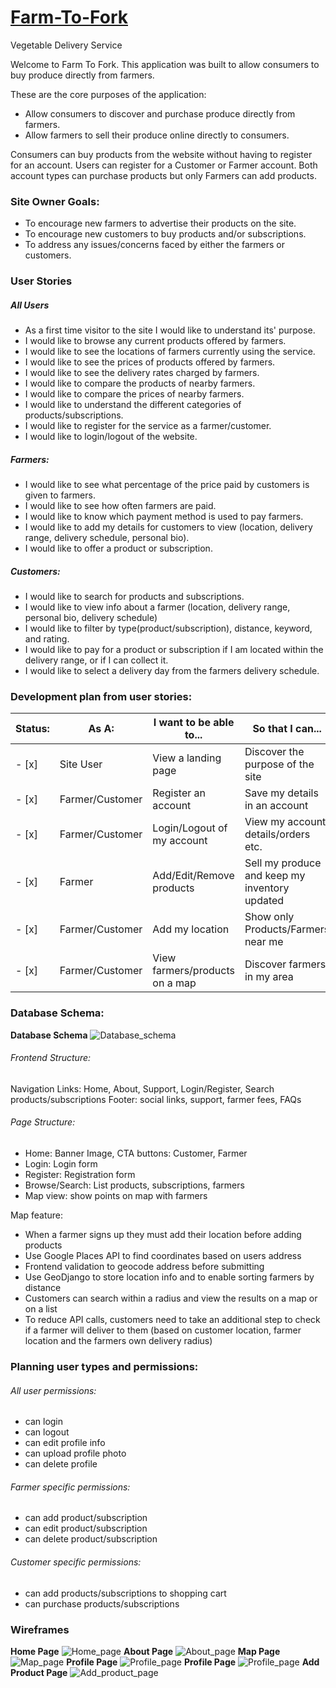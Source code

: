 # [Farm-To-Fork](https://farmtofork.herokuapp.com/)

Vegetable Delivery Service

Welcome to Farm To Fork. This application was built to allow consumers to buy produce directly from farmers.

These are the core purposes of the application:

 - Allow consumers to discover and purchase produce directly from farmers.
 - Allow farmers to sell their produce online directly to consumers.

Consumers can buy products from the website without having to register for an account. Users can register for a Customer or Farmer account. Both account types can purchase products but only Farmers can add products.


### Site Owner Goals:

- To encourage new farmers to advertise their products on the site.
- To encourage new customers to buy products and/or subscriptions.
- To address any issues/concerns faced by either the farmers or customers.

### User Stories

##### All Users

- As a first time visitor to the site I would like to understand its' purpose.
- I would like to browse any current products offered by farmers.
- I would like to see the locations of farmers currently using the service.
- I would like to see the prices of products offered by farmers.
- I would like to see the delivery rates charged by farmers.
- I would like to compare the products of nearby farmers.
- I would like to compare the prices of nearby farmers.
- I would like to understand the different categories of products/subscriptions.
- I would like to register for the service as a farmer/customer.
- I would like to login/logout of the website.

##### Farmers:

- I would like to see what percentage of the price paid by customers is given to farmers.
- I would like to see how often farmers are paid.
- I would like to know which payment method is used to pay farmers.
- I would like to add my details for customers to view (location, delivery range, delivery schedule, personal bio).
- I would like to offer a product or subscription.

##### Customers:

- I would like to search for products and subscriptions.
- I would like to view info about a farmer (location, delivery range, personal bio, delivery schedule)
- I would like to filter by type(product/subscription), distance, keyword, and rating.
- I would like to pay for a product or subscription if I am located within the delivery range, or if I can collect it.
- I would like to select a delivery day from the farmers delivery schedule.

### Development plan from user stories:

Status:      | As A:           | I want to be able to...         | So that I can...                                  |
-------------| --------------- | --------------------------      | ----------------------------------------          |
- [x]        | Site User       | View a landing page             | Discover the purpose of the site                  |
- [x]        | Farmer/Customer | Register an account             | Save my details in an account                     |
- [x]        | Farmer/Customer | Login/Logout of my account      | View my account details/orders etc.               |
- [x]        | Farmer          | Add/Edit/Remove products        | Sell my produce and keep my inventory updated     |
- [x]        | Farmer/Customer | Add my location                 | Show only Products/Farmers near me                |
- [x]        | Farmer/Customer | View farmers/products on a map  | Discover farmers in my area                       |


### Database Schema:

**Database Schema** ![Database_schema](docs/database_schema/schema.png)

###### Frontend Structure:

Navigation Links: Home, About, Support, Login/Register, Search products/subscriptions
Footer: social links, support, farmer fees, FAQs

###### Page Structure:

- Home: Banner Image, CTA buttons: Customer, Farmer
- Login: Login form
- Register: Registration form
- Browse/Search: List products, subscriptions, farmers
- Map view: show points on map with farmers

Map feature:

- When a farmer signs up they must add their location before adding products
- Use Google Places API to find coordinates based on users address
- Frontend validation to geocode address before submitting
- Use GeoDjango to store location info and to enable sorting farmers by distance
- Customers can search within a radius and view the results on a map or on a list
- To reduce API calls, customers need to take an additional step to check if a farmer will deliver to them (based on customer location, farmer location and the farmers own delivery radius)

### Planning user types and permissions:

###### All user permissions:

- can login
- can logout
- can edit profile info
- can upload profile photo
- can delete profile

###### Farmer specific permissions:

- can add product/subscription
- can edit product/subscription
- can delete product/subscription

###### Customer specific permissions:

- can add products/subscriptions to shopping cart
- can purchase products/subscriptions

### Wireframes

**Home Page** ![Home_page](docs/wireframes/home.png)
**About Page** ![About_page](docs/wireframes/about.png)
**Map Page** ![Map_page](docs/wireframes/map.png)
**Profile Page** ![Profile_page](docs/wireframes/profile.png)
**Profile Page** ![Profile_page](docs/wireframes/search.png)
**Add Product Page** ![Add_product_page](docs/wireframes/about.png)
